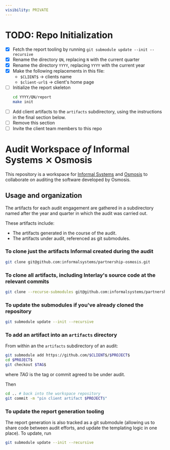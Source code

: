 ```yaml
---
visibility: PRIVATE
---
```


# TODO: Repo Initialization

- [X] Fetch the report tooling by running `git submodule update --init --recursive`
- [X] Rename the directory `QN`, replacing `N` with the current quarter
- [X] Rename the directory `YYYY`, replacing `YYYY` with the current year
- [X] Make the following replacements in this file:
  - `$CLIENT$` -> clients name
  - `$client-url$` -> client's home page
- [ ] Initialize the report skeleton
  ```sh
  cd YYYY/QN/report
  make init
  ```
- [ ] Add client artifacts to the `artifacts` subdirectory, using the instructions
  in the final section below.
- [ ] Remove this section
- [ ] Invite the client team members to this repo

#  Audit Workspace _of_ Informal Systems ⨯ Osmosis

This repository is a workspace for [Informal Systems](https://informal.systems/)
and [Osmosis](https://docs.osmosis.zone/) to collaborate on auditing the software developed
by Osmosis.

## Usage and organization

The artifacts for each audit engagement are gathered in a subdirectory named
after the year and quarter in which the audit was carried out.

These artifacts include:

- The artifacts generated in the course of the audit.
- The artifacts under audit, referenced as git submodules.

### To clone just the artifacts Informal created during the audit

``` sh
git clone git@github.com:informalsystems/partnership-osmosis.git
```

### To clone all artifacts, including Interlay's source code at the relevant commits

``` sh
git clone --recurse-submodules git@github.com:informalsystems/partnership-osmosis.git
```


### To update the submodules if you've already cloned the repository

``` sh
git submodule update --init --recursive
```

### To add an artifact into an `artifacts` directory

From within an the `artifacts` subdirectory of an audit:

```sh
git submodule add https://github.com/$CLIENT$/$PROJECT$
cd $PROJECT$
git checkout $TAG$
```

where $TAG$ is the tag or commit agreed to be under audit.

Then

```sh
cd .. # back into the workspace repository
git commit -m "pin client artifact $PROJECT$"
```

###  To update the report generation tooling

The report generation is also tracked as a git submodule (allowing us to share
code between audit efforts, and update the templating logic in one place). To
update, run

``` sh
git submodule update --init --recursive
```
